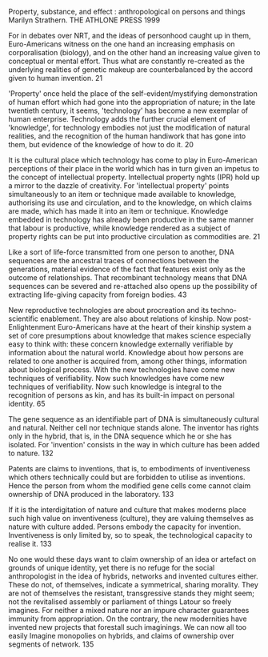 ﻿Property, substance, and effect : anthropological on persons and things  Marilyn Strathern. THE ATHLONE PRESS 1999

For in debates over NRT, and the ideas of personhood caught up in them, Euro-Americans witness on the one hand an  increasing emphasis on corporalisation (biology), and on the other hand an increasing value given to conceptual or mental effort. Thus what are constantly re-created as the underlying realities of genetic makeup are counterbalanced by the accord given to human invention. 21

'Property' once held the place of the self-evident/mystifying demonstration of human effort which had gone into the appropriation of nature; in the late twentieth century, it seems, 'technology' has become a new exemplar of human enterprise. Technology adds the further crucial element of 'knowledge', for technology embodies not just the modification of natural realities, and the recognition of the human handiwork that has gone into them, but evidence of the knowledge of how to do it. 20

It is the cultural place which technology has come to play in Euro-American perceptions of their place in the world which has in turn given an impetus to the concept of intellectual property. Intellectual property nghts (IPR) hold up a mirror to the dazzle of creativity. For 'intellectual property' points simultaneously to an item or technique made available to knowledge, authorising its use and circulation, and to the knowledge, on which claims are made, which has made it into an item or technique. Knowledge embedded in technology has already been productive in the same manner that labour is productive, while knowledge rendered as a subject of property rights can be put into productive circulation as commodities are. 21

Like a sort of life-force transmitted from one person to another, DNA sequences are the ancestral traces of connections between the generations, material evidence of the fact that features exist only as the outcome of relationships. That recombinant technology means that DNA sequences can be severed and re-attached also opens up the possibility of extracting life-giving capacity from foreign bodies. 43

New reproductive technologies are about procreation and its techno-scientific enablement. They are also about relations of kinship. Now post-Enlightenment Euro-Americans have at the heart of their kinship system a set of core presumptions about knowledge that makes science especially easy to think with: these concern knowledge externally verifiable by information about the natural world. Knowledge about how persons are related to one another is acquired from, among other things, information about biological process. With the new technologies have come new techniques of verifiability. Now such knowledges have come new techniques of verifiability. Now such knowledge is integral to the recognition of persons as kin, and has its built-in impact on personal identity. 65

The gene sequence as an identifiable part of DNA is simultaneously cultural and natural. Neither cell nor technique stands alone. The inventor has rights only in the hybrid, that is, in the  DNA sequence which he or she has isolated. For 'invention' consists in the way in which culture has been added to nature. 132

Patents are claims to inventions, that is, to embodiments of inventiveness which others technically could but are forbidden to utilise as inventions. Hence the person from whom the modified gene cells come cannot claim ownership of DNA produced in the laboratory. 133

If it is the interdigitation of nature and culture that makes moderns place such high value on inventiveness (culture), they are valuing themselves as nature with culture added. Persons embody the capacity for invention. Inventiveness is only limited by, so to speak, the technological capacity to realise it. 133

No one would these days want to claim ownership of an idea or artefact on grounds of unique identity, yet there is no refuge for the social anthropologist in the idea of hybrids, networks and invented cultures either. These do not, of themselves, indicate a symmetrical, sharing morality. They are not of themselves the resistant, transgressive stands they might seem; not the revitalised assembly or parliament of things Latour so freely imagines. For neither a mixed nature nor an impure character guarantees immunity from appropriation. On the contrary, the new modernities have invented new projects that forestall such imaginings. We can now all too easily Imagine monopolies on hybrids, and claims of ownership over segments of network. 135

